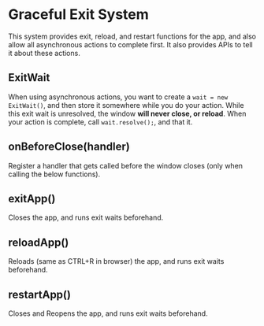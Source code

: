 # Graceful Exit System
This system provides exit, reload, and restart functions for the app, and also allow
all asynchronous actions to complete first. It also provides APIs to tell it about
these actions.

## ExitWait
When using asynchronous actions, you want to create a `wait = new ExitWait()`, and then store it somewhere while you do your action. While this exit wait is unresolved, the window **will never close, or reload**. When your action is complete, call `wait.resolve();`, and that it.

## onBeforeClose(handler)
Register a handler that gets called before the window closes (only when calling the below functions).

## exitApp()
Closes the app, and runs exit waits beforehand.
## reloadApp()
Reloads (same as CTRL+R in browser) the app, and runs exit waits beforehand.
## restartApp()
Closes and Reopens the app, and runs exit waits beforehand.

